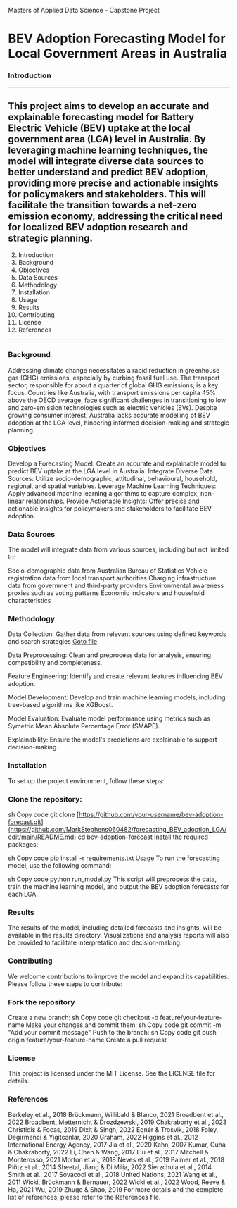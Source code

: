 Masters of Applied Data Science - Capstone Project
# BEV Adoption Forecasting Model for Local Government Areas in Australia
### Introduction
---
 This project aims to develop an accurate and explainable forecasting model for Battery Electric Vehicle (BEV) uptake at the local government area (LGA) level in Australia. By leveraging machine learning techniques, the model will integrate diverse data sources to better understand and predict BEV adoption, providing more precise and actionable insights for policymakers and stakeholders. This will facilitate the transition towards a net-zero emission economy, addressing the critical need for localized BEV adoption research and strategic planning.
---
2. Introduction
3. Background
4. Objectives
5. Data Sources
6. Methodology
7. Installation
8. Usage
9. Results
10. Contributing
11. License
12. References
---
### Background
Addressing climate change necessitates a rapid reduction in greenhouse gas (GHG) emissions, especially by curbing fossil fuel use. The transport sector, responsible for about a quarter of global GHG emissions, is a key focus. Countries like Australia, with transport emissions per capita 45% above the OECD average, face significant challenges in transitioning to low and zero-emission technologies such as electric vehicles (EVs). Despite growing consumer interest, Australia lacks accurate modelling of BEV adoption at the LGA level, hindering informed decision-making and strategic planning.

### Objectives
Develop a Forecasting Model: Create an accurate and explainable model to predict BEV uptake at the LGA level in Australia.
Integrate Diverse Data Sources: Utilize socio-demographic, attitudinal, behavioural, household, regional, and spatial variables.
Leverage Machine Learning Techniques: Apply advanced machine learning algorithms to capture complex, non-linear relationships.
Provide Actionable Insights: Offer precise and actionable insights for policymakers and stakeholders to facilitate BEV adoption.

### Data Sources
The model will integrate data from various sources, including but not limited to:

Socio-demographic data from Australian Bureau of Statistics
Vehicle registration data from local transport authorities
Charging infrastructure data from government and third-party providers
Environmental awareness proxies such as voting patterns
Economic indicators and household characteristics

### Methodology
Data Collection: Gather data from relevant sources using defined keywords and search strategies [Goto file](https://github.com/MarkStephens060482/forecasting_BEV_adoption_LGA/blob/main/Uptake_of_Electric_Vehicles_Collating_and_Cleaning.ipynb)

Data Preprocessing: Clean and preprocess data for analysis, ensuring compatibility and completeness.

Feature Engineering: Identify and create relevant features influencing BEV adoption.

Model Development: Develop and train machine learning models, including tree-based algorithms like XGBoost.

Model Evaluation: Evaluate model performance using metrics such as Symetric Mean Absolute Percentage Error (SMAPE).

Explainability: Ensure the model's predictions are explainable to support decision-making.

### Installation
To set up the project environment, follow these steps:

### Clone the repository:

sh
Copy code
git clone [https://github.com/your-username/bev-adoption-forecast.git](https://github.com/MarkStephens060482/forecasting_BEV_adoption_LGA/edit/main/README.md)
cd bev-adoption-forecast
Install the required packages:

sh
Copy code
pip install -r requirements.txt
Usage
To run the forecasting model, use the following command:

sh
Copy code
python run_model.py
This script will preprocess the data, train the machine learning model, and output the BEV adoption forecasts for each LGA.

### Results
The results of the model, including detailed forecasts and insights, will be available in the results directory. Visualizations and analysis reports will also be provided to facilitate interpretation and decision-making.

### Contributing
We welcome contributions to improve the model and expand its capabilities. Please follow these steps to contribute:

### Fork the repository
Create a new branch:
sh
Copy code
git checkout -b feature/your-feature-name
Make your changes and commit them:
sh
Copy code
git commit -m "Add your commit message"
Push to the branch:
sh
Copy code
git push origin feature/your-feature-name
Create a pull request

### License
This project is licensed under the MIT License. See the LICENSE file for details.

### References
Berkeley et al., 2018
Brückmann, Willibald & Blanco, 2021
Broadbent et al., 2022
Broadbent, Metternicht & Drozdzewski, 2019
Chakraborty et al., 2023
Christidis & Focas, 2019
Dixit & Singh, 2022
Egnér & Trosvik, 2018
Foley, Degirmenci & Yiğitcanlar, 2020
Graham, 2022
Higgins et al., 2012
International Energy Agency, 2017
Jia et al., 2020
Kahn, 2007
Kumar, Guha & Chakraborty, 2022
Li, Chen & Wang, 2017
Liu et al., 2017
Mitchell & Monterosso, 2021
Morton et al., 2018
Neves et al., 2019
Palmer et al., 2018
Plötz et al., 2014
Sheetal, Jiang & Di Milia, 2022
Sierzchula et al., 2014
Smith et al., 2017
Sovacool et al., 2018
United Nations, 2021
Wang et al., 2011
Wicki, Brückmann & Bernauer, 2022
Wicki et al., 2022
Wood, Reeve & Ha, 2021
Wu, 2019
Zhuge & Shao, 2019
For more details and the complete list of references, please refer to the References file.
